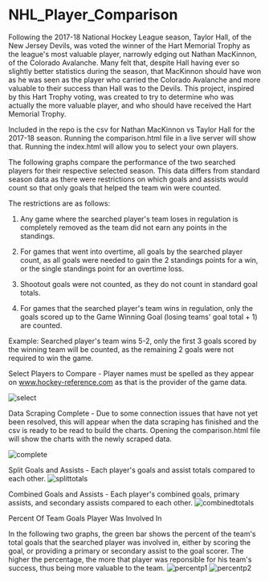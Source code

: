 # NHL_Player_Comparison

Following the 2017-18 National Hockey League season, Taylor Hall, of the New Jersey Devils, was voted the winner of the Hart Memorial Trophy as the league's most valuable player, narrowly edging out Nathan MacKinnon, of the Colorado Avalanche. Many felt that, despite Hall having ever so slightly better statistics during the season, that MacKinnon should have won as he was seen as the player who carried the Colorado Avalanche and more valuable to their success than Hall was to the Devils. This project, inspired by this Hart Trophy voting, was created to try to determine who was actually the more valuable player, and who should have received the Hart Memorial Trophy.

Included in the repo is the csv for Nathan MacKinnon vs Taylor Hall for the 2017-18 season. Running the comparison.html file in a live server will show that. Running the index.html will allow you to select your own players. 

The following graphs compare the performance of the two searched players for their respective selected season. This data differs from standard season data as there were restrictions on which goals and assists would count so that only goals that helped the team win were counted.

The restrictions are as follows:

1) Any game where the searched player's team loses in regulation is completely removed as the team did not earn any points in the standings.

2) For games that went into overtime, all goals by the searched player count, as all goals were needed to gain the 2 standings points for a win, or the single standings point for an overtime loss.

3) Shootout goals were not counted, as they do not count in standard goal totals.

4) For games that the searched player's team wins in regulation, only the goals scored up to the Game Winning Goal (losing teams' goal total + 1) are counted.

Example: Searched player's team wins 5-2, only the first 3 goals scored by the winning team will be counted, as the remaining 2 goals were not required to win the game.



Select Players to Compare - Player names must be spelled as they appear on www.hockey-reference.com as that is the provider of the game data.

![select](https://user-images.githubusercontent.com/75753889/137570165-d0517222-6d87-4615-87f4-6ea1a74b3465.jpg)

Data Scraping Complete - Due to some connection issues that have not yet been resolved, this will appear when the data scraping has finished and the csv is ready to be read to build the charts. Opening the comparison.html file will show the charts with the newly scraped data.

![complete](https://user-images.githubusercontent.com/75753889/137570253-0c16ae28-86c8-4793-8c34-dd48b3c041b4.jpg)


Split Goals and Assists - Each player's goals and assist totals compared to each other.
![splittotals](https://user-images.githubusercontent.com/75753889/137570283-c7193e44-8b6f-46d1-a469-8c928f6ac8c8.jpg)

Combined Goals and Assists - Each player's combined goals, primary assists, and secondary assists compared to each other.
![combinedtotals](https://user-images.githubusercontent.com/75753889/137570319-d194aca8-a7eb-46f6-b1d2-43860459f1e1.jpg)

Percent Of Team Goals Player Was Involved In

In the following two graphs, the green bar shows the percent of the team's total goals that the searched player was involved in, either by scoring the goal, or providing a primary or secondary assist to the goal scorer. The higher the percentage, the more that player was reponsible for his team's success, thus being more valuable to the team.
![percentp1](https://user-images.githubusercontent.com/75753889/137570343-e07f11e8-3148-456e-b138-85206a327df0.jpg)
![percentp2](https://user-images.githubusercontent.com/75753889/137570347-cf7401a4-f009-4c5d-a126-d3daff376000.jpg)
